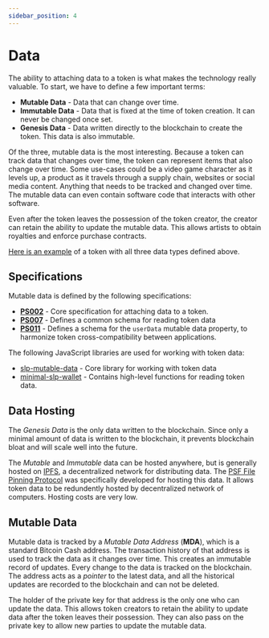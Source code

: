 ```yaml
---
sidebar_position: 4
---
```


# Data

The ability to attaching data to a token is what makes the technology really valuable. To start, we have to define a few important terms:

- **Mutable Data** - Data that can change over time.
- **Immutable Data** - Data that is fixed at the time of token creation. It can never be changed once set.
- **Genesis Data** - Data written directly to the blockchain to create the token. This data is also immutable.

Of the three, mutable data is the most interesting. Because a token can track data that changes over time, the token can represent items that also change over time. Some use-cases could be a video game character as it levels up, a product as it travels through a supply chain, websites or social media content. Anything that needs to be tracked and changed over time. The mutable data can even contain software code that interacts with other software.

Even after the token leaves the possession of the token creator, the creator can retain the ability to update the mutable data. This allows artists to obtain royalties and enforce purchase contracts.

[Here is an example](https://explorer.tokentiger.com/?tokenid=5e9f1eca58a85aec9878728c14a31394828449ae101bed272a9218d3236700ff) of a token with all three data types defined above.

## Specifications

Mutable data is defined by the following specifications:

- **[PS002](https://github.com/Permissionless-Software-Foundation/specifications/blob/master/ps002-slp-mutable-data.md)** - Core specification for attaching data to a token.
- **[PS007](https://github.com/Permissionless-Software-Foundation/specifications/blob/master/ps007-token-data-schema.md)** - Defines a common schema for reading token data
- **[PS011](https://github.com/Permissionless-Software-Foundation/specifications/blob/master/ps011-user-data-schema-harmonization.md)** - Defines a schema for the `userData` mutable data property, to harmonize token cross-compatibility between applications.

The following JavaScript libraries are used for working with token data:

- [slp-mutable-data](https://www.npmjs.com/package/slp-mutable-data) - Core library for working with token data
- [minimal-slp-wallet](https://www.npmjs.com/package/minimal-slp-wallet) - Contains high-level functions for reading token data.

## Data Hosting

The *Genesis Data* is the only data written to the blockchain. Since only a minimal amount of data is written to the blockchain, it prevents blockchain bloat and will scale well into the future.

The *Mutable* and *Immutable* data can be hosted anywhere, but is generally hosted on [IPFS](https://ipfs.io), a decentralized network for distributing data. The [PSF File Pinning Protocol](https://psffpp.com/docs/intro/) was specifically developed for hosting this data. It allows token data to be redundently hosted by decentralized network of computers. Hosting costs are very low.

## Mutable Data

Mutable data is tracked by a *Mutable Data Address* (**MDA**), which is a standard Bitcoin Cash address. The transaction history of that address is used to track the data as it changes over time. This creates an immutable record of updates. Every change to the data is tracked on the blockchain. The address acts as a *pointer* to the latest data, and all the historical updates are recorded to the blockchain and can not be deleted.

The holder of the private key for that address is the only one who can update the data. This allows token creators to retain the ability to update data after the token leaves their possession. They can also pass on the private key to allow new parties to update the mutable data.